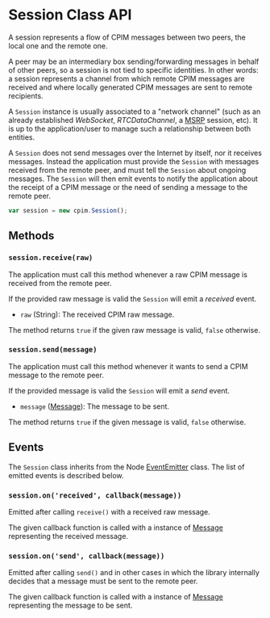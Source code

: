 # Session Class API

A session represents a flow of CPIM messages between two peers, the local one and the remote one.

A peer may be an intermediary box sending/forwarding messages in behalf of other peers, so a session is not tied to specific identities. In other words: a session represents a channel from which remote CPIM messages are received and where locally generated CPIM messages are sent to remote recipients.

A `Session` instance is usually associated to a "network channel" (such as an already established *WebSocket*, *RTCDataChannel*, a [MSRP](https://tools.ietf.org/html/rfc4975) session, etc). It is up to the application/user to manage such a relationship between both entities.

A `Session` does not send messages over the Internet by itself, nor it receives messages. Instead the application must provide the `Session` with messages received from the remote peer, and must tell the `Session` about  ongoing messages. The `Session` will then emit events to notify the application about the receipt of a CPIM message or the need of sending a message to the remote peer.

```javascript
var session = new cpim.Session();
```


## Methods


### `session.receive(raw)`

The application must call this method whenever a raw CPIM message is received from the remote peer.

If the provided raw message is valid the `Session` will emit a *received* event.

* `raw` (String): The received CPIM raw message.

The method returns `true` if the given raw message is valid, `false` otherwise.


### `session.send(message)`

The application must call this method whenever it wants to send a CPIM message to the remote peer.

If the provided message is valid the `Session` will emit a *send* event.

* `message` ([Message](Message.md)): The message to be sent.

The method returns `true` if the given message is valid, `false` otherwise.


## Events

The `Session` class inherits from the Node [EventEmitter](https://nodejs.org/api/events.html#events_class_events_eventemitter) class. The list of emitted events is described below.


### `session.on('received', callback(message))` 

Emitted after calling `receive()` with a received raw message.

The given callback function is called with a instance of [Message](Message.md) representing the received message.


### `session.on('send', callback(message))` 

Emitted after calling `send()` and in other cases in which the library internally decides that a message must be sent to the remote peer.

The given callback function is called with a instance of [Message](Message.md) representing the message to be sent.
